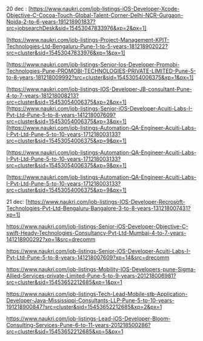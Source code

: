 20 dec :
[https://www.naukri.com/job-listings-iOS-Developer-Xcode-Objective-C-Cocoa-Touch-Global-Talent-Corner-Delhi-NCR-Gurgaon-Noida-2-to-6-years-191218901837?src=jobsearchDesk&sid=15453047833976&xp=2&px=1]

[https://www.naukri.com/job-listings-Project-Management-KPIT-Technologies-Ltd-Bengaluru-Pune-1-to-5-years-181218902022?src=cluster&sid=15453047833976&xp=1&px=1]

[https://www.naukri.com/job-listings-Senior-Ios-Developer-Promobi-Technologies-Pune-PROMOBI-TECHNOLOGIES-PRIVATE-LIMITED-Pune-5-to-8-years-181218009992?src=cluster&sid=15453054006375&xp=1&px=1]

[https://www.naukri.com/job-listings-IOS-Developer-JB-consultant-Pune-4-to-7-years-181218008213?src=cluster&sid=15453054006375&xp=2&px=1]
[https://www.naukri.com/job-listings-Senior-iOS-Developer-Acuiti-Labs-I-Pvt-Ltd-Pune-5-to-8-years-141218007609?src=cluster&sid=15453054006375&xp=3&px=1]
[https://www.naukri.com/job-listings-Automation-QA-Engineer-Acuiti-Labs-I-Pvt-Ltd-Pune-5-to-10-years-171218003133?src=cluster&sid=15453054006375&xp=9&px=1]

[https://www.naukri.com/job-listings-Automation-QA-Engineer-Acuiti-Labs-I-Pvt-Ltd-Pune-5-to-10-years-171218003133?src=cluster&sid=15453054006375&xp=9&px=1]

[https://www.naukri.com/job-listings-Automation-QA-Engineer-Acuiti-Labs-I-Pvt-Ltd-Pune-5-to-10-years-171218003133?src=cluster&sid=15453054006375&xp=9&px=1]

21 dec:
[https://www.naukri.com/job-listings-IOS-Developer-Recrosoft-Technologies-Pvt-Ltd-Bengaluru-Bangalore-3-to-8-years-131218007431?xp=1]

https://www.naukri.com/job-listings-Senior-iOS-Developer-Objective-C-swift-Heady-Technologies-Consultancy-Pvt-Ltd-Mumbai-4-to-7-years-141218900292?xp=1&src=drecomm

https://www.naukri.com/job-listings-Senior-iOS-Developer-Acuiti-Labs-I-Pvt-Ltd-Pune-5-to-8-years-141218007609?xp=14&src=drecomm

https://www.naukri.com/job-listings-Mobility-IOS-Developers-pune-Sigma-Allied-Services-private-Limited-Pune-5-to-9-years-201218006981?src=cluster&sid=15453652212685&xp=1&px=1

https://www.naukri.com/job-listings-Tech-Lead-Mobile-stb-Application-Developer-Java-Mississippi-Consultants-LLP-Pune-5-to-10-years-191218900847?src=cluster&sid=15453652212685&xp=2&px=1

https://www.naukri.com/job-listings-Lead-iOS-Developer-Bloom-Consulting-Services-Pune-6-to-11-years-201218500286?src=cluster&sid=15453652212685&xp=5&px=1

